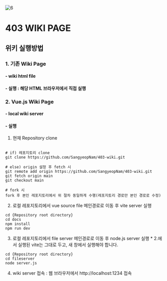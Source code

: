 ![6](https://github.com/SangyeopNam/403-wiki/assets/119817396/50765550-5910-4cad-8c5f-61870b008ea3)

# 403 WIKI PAGE

## 위키 실행방법

### 1. 기존 Wiki Page
#### - wiki html file
#### - 실행 : 해당 HTML 브라우저에서 직접 실행

### 2. Vue.js Wiki Page
#### - local wiki server
#### - 실행
1. 현재 Repository clone
``` git

# if) 레포지토리 clone
git clone https://github.com/SangyeopNam/403-wiki.git

# else) origin 설정 후 fetch 시
git remote add origin https://github.com/SangyeopNam/403-wiki.git
git fetch origin main
git checkout main

# fork 시
fork 후 본인 레포지토리에서 위 절차 동일하게 수행(레포지토리 경로만 본인 경로로 수정)
```
2. 로컬 레포지토리에서 vue source file 메인경로로 이동 후 vite server 실행
```
cd {Repository root directory}
cd docs
npm install
npm run dev
```
3. 로컬 레포지토리에서 file server 메인경로로 이동 후 node.js server 실행  * 2.에서 실행된 vite는 그대로 두고, 새 창에서 실행해야 합니다.
```
cd {Repository root directory}
cd fileserver
node server.js
```
4. wiki server 접속 : 웹 브라우저에서 http://localhost:1234 접속
